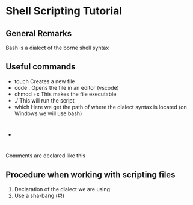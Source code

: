# Shell Scripting Tutorial

## General Remarks
<p>Bash is a dialect of the borne shell syntax</p>

## Useful commands
- touch <fileName> 
Creates a new file 
- code . 
Opens the file in an editor (vscode)
- chmod +x <fileName>
This makes the file executable 
- ./<filename> 
This will run the script
- which <dialectName>
Here we get the path of where the dialect syntax is located (on Windows we will use bash)
- #
Comments are declared like this

## Procedure when working with scripting files
1. Declaration of the dialect we are using 
2. Use a sha-bang (#!)